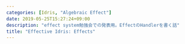```yaml
---
categories: [Idris, "Algebraic Effect"]
date: 2019-05-25T15:27:24+09:00
description: "effect system勉強会での発表用。EffectのHandlerを書く話"
title: "Effective Idris: Effects"
---
```

<section data-markdown
    data-separator="\n===\n"
    data-vertical="\n---\n"
    data-notes="^Note:">
<script type="text/template">
# Effective Idris: Effects
----------------------
[effect system勉強会](https://connpass.com/event/124786/)
<!-- .slide: class="center" -->
===
# About Me
---------
![κeenのアイコン](/images/kappa.png) <!-- .element: style="position:absolute;right:0;z-index:-1" width="20%" -->

 * κeen
 * [@blackenedgold](https://twitter.com/blackenedgold)
 * Github: [KeenS](https://github.com/KeenS)
 * GitLab: [blackenedgold](https://gitlab.com/blackenedgold)
 * [Idein Inc.](https://idein.jp/)のエンジニア
 * Lisp, ML, Rust, Shell Scriptあたりを書きます

===
# 今日の話
--------------

* Effectのハンドラを自分で書く

===

# Effectsって？
--------------

* Idrisの標準添付ライブラリ
* Algebraic Effectの実装ライブラリ
  + Eff言語のEffectを参考に設計したらしい
* IOとかRandomとかStateとか色々あるよ

===
# 使ってみよう
-------------
Step 1

.ipkgに `effects` を足す

```
package hoge

version = "0.1.0"

-- ..

-- これ
pkgs = effects
```

===
# 使ってみよう
-------------
Step 2

Effectsをインポート

```idris
module Main

import Effects
import Effect.StdIO

```

===
# 使ってみよう
-------------
Step 3

Effectを使って好きなプログラムを書こう

```idris
hello : Eff () [STDIO]
hello = do
   putStr "what's your name: "
   name <- getStr
   putStr "what title do you prefer: "
   title <- getStr
   putStrLn $ "Hello " ++ name ++ title
   pure ()
```

===
# 使ってみよう
-------------
Step 3

`STDIO` Effectを走らせると `IO` モナドになるよ

```idris
main : IO ()
main = run hello
```

---

``` idris
$ ./main
what's your name: keen
what title do you prefer: -san
Hello keen-san
```

===
# Effect便利
------------

* 複数のEffectを1つの `do` 記法で書けるよ

``` idris
game : Eff () [STDIO, RND]
game = do
  -- set the random seed
  -- RND
  srand 111
  -- generate an random number
  n <- rndInt 0 100
  -- enter the main loop
  -- IO
  mainLoop n
```

===
# Effectの中身
-------------

* Effect = 返り値 \* リソース \* リソースの更新
* EFFECT = パラメータ \* Effect

```idris
Effect : Type
Effect = (x : Type) -> Type -> (x -> Type) -> Type

data EFFECT : Type where
     MkEff : Type -> Effect -> EFFECT

```


===
# Effectたち
-----------
State


```idris
data State : Effect where
  Get :      sig State a  a
  Put : b -> sig State () a b

STATE : Type -> EFFECT
STATE t = MkEff t State

get : Eff x [STATE x]
get = call $ Get

put : x -> Eff () [STATE x]
put val = call $ Put val
```

===
# Effectたち
-----------
StdIO

``` idris
data StdIO : Effect where
     PutStr : String -> sig StdIO ()
     GetStr : sig StdIO String
     PutCh : Char -> sig StdIO ()
     GetCh : sig StdIO Char

STDIO : EFFECT
STDIO = MkEff () StdIO

-- putStr, putStrLnなどなど
```

===
# Effect文脈
-------------

* `hello` についてた `Eff () [STDIO]` の話
* 複数の `Effect` をまとめた「どんな種類のEffectが起きるか」の文脈。
* `Eff` は元を辿ると長い `EffM`
* `EffM` = モナドっぽいの \* 返り値 \* Effect文脈 \* 文脈更新関数

``` idris
data EffM : (m : Type -> Type) -> (x : Type)
            -> (es : List EFFECT)
            -> (ce : x -> List EFFECT) -> Type where
  -- ...
```

===
# Effect文脈
-------------

* Effectの更新をしないならもう少し簡単にできる
* さらにモナドっぽいのは一般化して使うので省略してよさそう

``` idris
Eff : (x : Type) -> (es : List EFFECT) -> Type
Eff x es = {m : Type -> Type} -> EffM m x es (\v => es)

EffT : (m : Type -> Type) -> (x : Type) -> (es : List EFFECT) -> Type
EffT m x es = EffM m x es (\v => es)
```

===
# Effect文脈
-------------

* 重要なのは `EffM` はモナドトランスフォーマじゃ **ない** 点
  + Effectの更新が入る
  + Extensible Effectとはそこが違う？
* Idrisの `do` 記法は `(>>=)` の糖衣構文なのでモナドじゃなくても使える

``` idris
(>>=)   : EffM m a xs xs' ->
          ((val : a) -> EffM m b (xs' val) xs'') -> EffM m b xs xs''
(>>=) = EBind
```

===
# `run` について
----------------

* モナドっぽいものはモナドじゃない
  + `pure` さえあればいい
* `m` を `Identity` にとればただの型にもなる
 + `IO` とかのため一般化
* あと本来はEffectの初期値も必要

```idris
run : Applicative m =>
      (prog : EffM m a xs xs') -> {default MkDefaultEnv env : Env m xs} ->
      m a
runWith : (a -> m a) -> Env m xs -> EffM m a xs xs' -> m a
runPure : (prog : EffM Basics.id a xs xs') ->
          {default MkDefaultEnv env : Env Basics.id xs} -> a

```

===
# 小まとめ
----------

* Effect単体は `Effect`
* それらをまとめた文脈が `Eff a [EFFECT]`
* `Eff` を `run` するとモナドっぽいものが出てくる

===
# ハンドラの話
-------------

* 所望の `Effect` に `Handler` を実装すると `run` できるようになる
* そのときに実装する型で `run` のあとに取り出せる型が変わる

``` idris
interface Handler (e : Effect) (m : Type -> Type) where
  handle : (r : res) -> (eff : e t res resk) ->
           (k : ((x : t) -> resk x -> m a)) -> m a
```


===
# ハンドラの例
-------------

* この例だと `StdIO` を `run` すると `IO` モナドが出てくることが分かる


``` idris
implementation Handler StdIO IO where
    handle () (PutStr s) k = do putStr s; k () ()
    handle () GetStr     k = do x <- getLine; k x ()
    handle () (PutCh c)  k = do putChar c; k () ()
    handle () GetCh      k = do x <- getChar; k x ()
```


===
# ハンドラを書いてみよう
-------------

* `IO` だと扱いづらいよね
* 入力を文字列リストで与えて出力を文字列リストで取り出せるpureなハンドラを書いてみよう
* 以下の型の関数を書くのが目的

``` idris
runToStr : List String -> Eff ret [STDIO] -> (ret, List String, List String)
runToStr input eff = ?unimplemented
```

===
# 型定義
-------

* 入力と出力でそれぞれ `State` を使うよ
  + 外側が出力、内側が入力
  + タプルにして1つのステートにした方がよかったかも？
* `run` するとこの型が出てくるよ

``` idris
StringIO : Type -> Type
StringIO a = StateT (List String) (State (List String)) a
```

===
# 操作関数
-----------

* 入力は色々面倒くさい

``` idris
read : StringIO String
read = do
    ss <- lift get
    let hd = fromMaybe "" $ head' ss
    let tl = fromMaybe [] $ tail' ss
    lift $ put tl
    pure hd

write : String -> StringIO ()
write s = modify (\ss => the (List String) (s::ss))
```

===
# ハンドラ
----------

* インターフェースの実装には型エイリアスは書けないみたい？
* `StdIO` を `run` すると `StateT (List String) (StateT (List String) Identity)` が出てくるよ！

``` idris
implementation Handler StdIO (StateT (List String) (StateT (List String) Identity)) where
    handle () (PutStr s) k = do write s; k () ()
    handle () GetStr     k = do s <- read; k s ()
    handle () (PutCh c)  k = do write $ singleton c; k () ()
    handle () GetCh      k = (k ' ' ())
```

===
# `runToStr`
------------

* ハンドルしよう
* `run` が勝手に `StringIO` を推論してることに注目

``` idris
runToStr : List String -> Eff ret [STDIO] -> (ret, List String, List String)
runToStr input eff = let
   writer = run eff
   reader = runStateT writer (the (List String) [])
   ((ret, output), input) = runState reader input
   in (ret,  output, input)
```

===
# 実行
------

* テストするときとかは `print` せずに結果を比較しようね

``` idris
main : IO ()
main = printLn $ runToStr ["keen", "-san"] hello
```

---

``` console
$ ./main
((), (["Hello keen-san\n", "what title do you prefer: ", "what's your name: "], []))
```

===
# まとめ
--------

* Effectsは `Eff` 、 `Effect` 、 `run` をおさえよう
* `Effect` の `Handler` は上書きできるよ
* `run` した結果は `Handler` が実装されてる型だよ

===

# 参考文献
----------

* [The Effects Tutorial](http://docs.idris-lang.org/en/latest/effects/introduction.html)
* Edwin Brady. 2013. Programming and reasoning with algebraic effects and dependent types. SIGPLAN Not. 48, 9 (September 2013)


</script>
</section>
